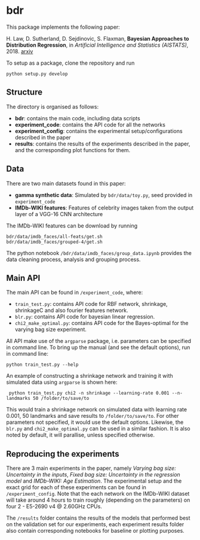 # bdr
This package implements the following paper: 

H. Law, D. Sutherland, D. Sejdinovic, S. Flaxman, __Bayesian Approaches to Distribution Regression__, in _Artificial Intelligence and Statistics (AISTATS)_, 2018. [arxiv](https://arxiv.org/abs/1705.04293)


To setup as a package, clone the repository and run
```
python setup.py develop
```
## Structure
The directory is organised as follows:
* __bdr__: contains the main code, including data scripts
* __experiment_code__: contains the API code for all the networks
* __experiment_config__: contains the experimental setup/configurations described in the paper
* __results__: contains the results of the experiments described in the paper, and the corresponding plot functions for them.

## Data
There are two main datasets found in this paper:
* __gamma synthetic data__: Simulated by `bdr/data/toy.py`, seed provided in `experiment_code`
* __IMDb-WIKI features__: Features of celebrity images taken from the output layer of a VGG-16 CNN architecture

The IMDb-WIKI features can be download by running
```
bdr/data/imdb_faces/all-feats/get.sh
bdr/data/imdb_faces/grouped-4/get.sh
```
The python notebook `/bdr/data/imdb_faces/group_data.ipynb` provides the data cleaning process, analysis and grouping process.

## Main API
The main API can be found in `/experiment_code`, where:
* `train_test.py`: contains API code for RBF network, shrinkage, shrinkageC and also fourier features network.
* `blr.py`: contains API code for bayesian linear regression.
* `chi2_make_optimal.py`: contains API code for the Bayes-optimal for the varying bag size experiment.

All API make use of the `argparse` package, i.e. parameters can be specified in command line. To bring up the manual (and see the default options), run in command line:
```
python train_test.py --help
```
An example of constructing a shrinkage network and training it with simulated data using `argparse` is shown here:
```
 python train_test.py chi2 -n shrinkage --learning-rate 0.001 --n-landmarks 50 /folder/to/save/to
 ```
 This would train a shrinkage network on simulated data with learning rate 0.001, 50 landmarks and save results to `/folder/to/save/to`. For other parameters not specified, it would use the default options. Likewise, the `blr.py` and `chi2_make_optimal.py` can be used in a similar fashion. It is also noted by default, it will parallise, unless specified otherwise.
 
 ## Reproducing the experiments
There are 3 main experiments in the paper, namely _Varying bag size: Uncertainty in the inputs_, _Fixed bag size: Uncertainty in the regression model_ and _IMDb-WIKI: Age Estimation_. The experimental setup and the exact grid for each of these experiments can be found in `/experiment_config`. Note that the each network on the IMDb-WIKI dataset will take around 4 hours to train roughly (depending on the parameters) on four 2 - E5-2690 v4 @ 2.60GHz	CPUs.

The `/results` folder contains the results of the models that performed best on the validation set for our experiments, each experiment results folder also contain corresponding notebooks for baseline or plotting purposes.
